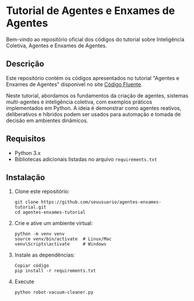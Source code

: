 # Tutorial de Agentes e Enxames de Agentes

Bem-vindo ao repositório oficial dos códigos do tutorial sobre Inteligência Coletiva, Agentes e Enxames de Agentes.

## Descrição

Este repositório contém os códigos apresentados no tutorial "Agentes e Enxames de Agentes" disponível no site [Código Fluente](https://www.codigofluente.com.br/).

Neste tutorial, abordamos os fundamentos da criação de agentes, sistemas multi-agentes e inteligência coletiva, com exemplos práticos implementados em Python. A ideia é demonstrar como agentes reativos, deliberativos e híbridos podem ser usados para automação e tomada de decisão em ambientes dinâmicos.

## Requisitos

- Python 3.x
- Bibliotecas adicionais listadas no arquivo `requirements.txt`

## Instalação

1. Clone este repositório:

   ```
   git clone https://github.com/seuusuario/agentes-enxames-tutorial.git
   cd agentes-enxames-tutorial
   ```
2. Crie e ative um ambiente virtual:

   ```
   python -m venv venv
   source venv/bin/activate  # Linux/Mac
   venv\Scripts\activate     # Windows
   ```
3. Instale as dependências:

   ```
   Copiar código
   pip install -r requirements.txt
   ```

4. Execute
   ```
   python robot-vacuum-cleaner.py
   ```